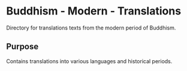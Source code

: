 # Buddhism - Modern - Translations

Directory for translations texts from the modern period of Buddhism.

## Purpose
Contains translations into various languages and historical periods.
